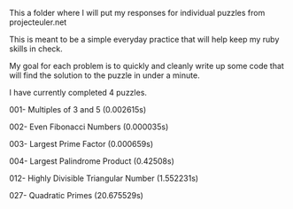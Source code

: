 This a folder where I will put my responses for individual puzzles from projecteuler.net

This is meant to be a simple everyday practice that will help keep my ruby skills in check.

My goal for each problem is to quickly and cleanly write up some code that will find the solution to the puzzle in under a minute.

I have currently completed 4 puzzles.

001- Multiples of 3 and 5 (0.002615s)

002- Even Fibonacci Numbers (0.000035s)

003- Largest Prime Factor (0.000659s)

004- Largest Palindrome Product (0.42508s)

012- Highly Divisible Triangular Number (1.552231s)

027- Quadratic Primes (20.675529s)
